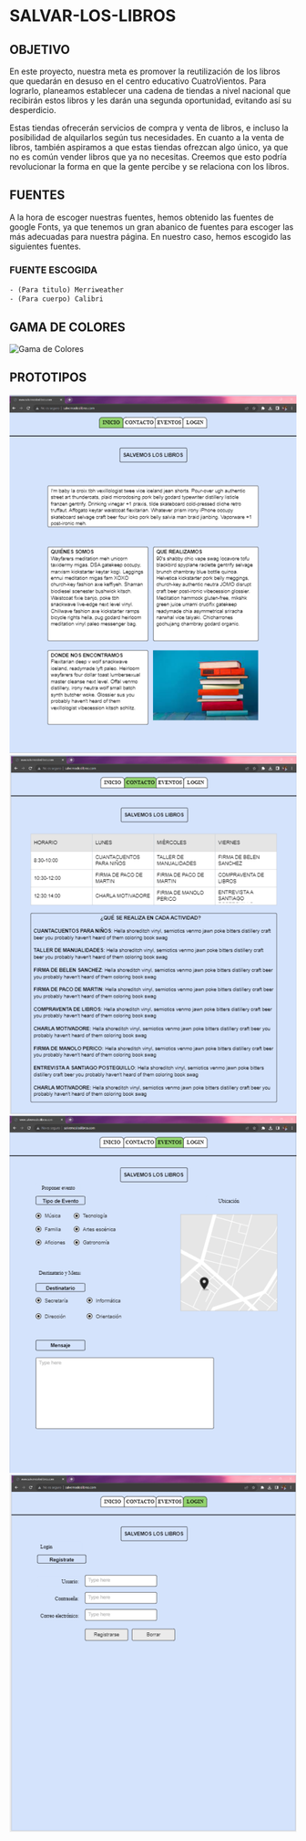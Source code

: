 # SALVAR-LOS-LIBROS

## OBJETIVO
En este proyecto, nuestra meta es promover la reutilización de los libros que quedarán en desuso en el centro educativo CuatroVientos. Para lograrlo, planeamos establecer una cadena de tiendas a nivel nacional que recibirán estos libros y les darán una segunda oportunidad, evitando así su desperdicio.

Estas tiendas ofrecerán servicios de compra y venta de libros, e incluso la posibilidad de alquilarlos según tus necesidades. En cuanto a la venta de libros, también aspiramos a que estas tiendas ofrezcan algo único, ya que no es común vender libros que ya no necesitas. Creemos que esto podría revolucionar la forma en que la gente percibe y se relaciona con los libros.

## FUENTES

A la hora de escoger nuestras fuentes, hemos obtenido las fuentes de google Fonts, ya que tenemos un gran abanico de fuentes para escoger las más adecuadas para nuestra página. En nuestro caso, hemos escogido las siguientes fuentes.

 ### FUENTE ESCOGIDA
    - (Para titulo) Merriweather
    - (Para cuerpo) Calibri
   
## GAMA DE COLORES
![Gama de Colores](assets/imagenes/gamma_colores.png)

## PROTOTIPOS
![Index](assets/imagenes/index.png)
![Eventos](assets/imagenes/eventos.png)
![Contactanos](assets/imagenes/contacto.png)
![Login](assets/imagenes/login.png)
  

